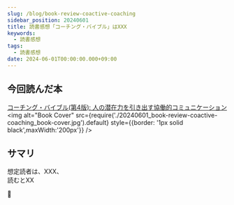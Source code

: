 ```yaml
---
slug: /blog/book-review-coactive-coaching
sidebar_position: 20240601
title: 読書感想「コーチング・バイブル」はXXX
keywords:
  - 読書感想
tags:
  - 読書感想
date: 2024-06-01T00:00:00.000+09:00
---
```


## 今回読んだ本

[コーチング・バイブル(第4版): 人の潜在力を引き出す協働的コミュニケーション](https://www.amazon.co.jp/dp/4492557946)<br/>
<img alt="Book Cover" src={require('./20240601_book-review-coactive-coaching_book-cover.jpg').default} style={{border: '1px solid black',maxWidth:'200px'}} />

## サマリ

想定読者は、XXX、  
読むとXX

🍅
